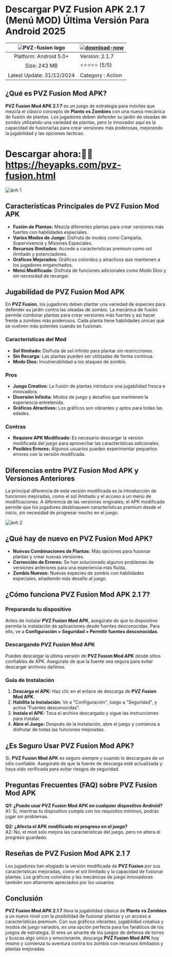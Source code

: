 # Descargar PVZ Fusion APK 2.1 7 (Menú MOD) Última Versión Para Android 2025

|![PVZ-fusion logo](https://github.com/user-attachments/assets/bcd1edf5-7473-4791-933d-6c12511e75ed)| [![download-now](https://github.com/user-attachments/assets/22657e67-9d2d-46af-a41a-5d365d2ddc1f)](https://heyapks.com/pvz-fusion.html)  |
|:-------------------------------------------------:|-----------------------|
| Platform: Android 5.0+                      | Version: 2.1.7    |
| Size: 243 MB                               | ⭐️⭐️⭐️⭐️⭐️ (5/5) |
| Latest Update: 31/12/2024                      | Category : Action |

## ¿Qué es PVZ Fusion Mod APK?

**PVZ Fusion Mod APK 2.1 7** es un juego de estrategia para móviles que mezcla el clásico concepto de **Plants vs Zombies** con una nueva mecánica de fusión de plantas. Los jugadores deben defender su jardín de oleadas de zombis utilizando una variedad de plantas, pero lo innovador aquí es la capacidad de fusionarlas para crear versiones más poderosas, mejorando la jugabilidad y las opciones tácticas.

# Descargar ahora:🧟🧟 https://heyapks.com/pvz-fusion.html

![ảnh 1](https://github.com/user-attachments/assets/3c448ba2-fa23-4f02-9de3-681e75c3ae1f)

## Características Principales de PVZ Fusion Mod APK

- **Fusión de Plantas:** Mezcla diferentes plantas para crear versiones más fuertes con habilidades especiales.
- **Varios Modos de Juego:** Disfruta de modos como Campaña, Supervivencia y Misiones Especiales.
- **Recursos Ilimitados:** Accede a características premium como sol ilimitado y potenciadores.
- **Gráficos Mejorados:** Gráficos coloridos y atractivos que mantienen a los jugadores enganchados.
- **Menú Modificado:** Disfruta de funciones adicionales como Modo Dios y sin necesidad de recargar.

## Jugabilidad de PVZ Fusion Mod APK

En **PVZ Fusion**, los jugadores deben plantar una variedad de especies para defender su jardín contra las oleadas de zombis. La mecánica de fusión permite combinar plantas para crear versiones más fuertes y así hacer frente a zombies más poderosos. Cada planta tiene habilidades únicas que se vuelven más potentes cuando se fusionan.

### Características del Mod
- **Sol Ilimitado:** Disfruta de sol infinito para plantar sin restricciones.
- **Sin Recarga:** Las plantas pueden ser utilizadas de forma continua.
- **Modo Dios:** Invulnerabilidad a los ataques de zombis.

### Pros
- **Juego Creativo:** La fusión de plantas introduce una jugabilidad fresca e innovadora.
- **Diversión Infinita:** Modos de juego y desafíos que mantienen la experiencia entretenida.
- **Gráficos Atractivos:** Los gráficos son vibrantes y aptos para todas las edades.

### Contras
- **Requiere APK Modificado:** Es necesario descargar la versión modificada del juego para aprovechar las características adicionales.
- **Posibles Errores:** Algunos usuarios pueden experimentar pequeños errores con la versión modificada.

## Diferencias entre PVZ Fusion Mod APK y Versiones Anteriores

La principal diferencia de esta versión modificada es la introducción de funciones mejoradas, como el sol ilimitado y el acceso a un menú de modificaciones. A diferencia de las versiones originales, el APK modificado permite que los jugadores desbloqueen características premium desde el inicio, sin necesidad de progresar mucho en el juego.

![ảnh 2](https://github.com/user-attachments/assets/e46ef4e1-572a-4182-a610-8a7b67e19905)

## ¿Qué hay de nuevo en PVZ Fusion Mod APK?

- **Nuevas Combinaciones de Plantas:** Más opciones para fusionar plantas y crear nuevas versiones.
- **Corrección de Errores:** Se han solucionado algunos problemas de versiones anteriores para una experiencia más fluida.
- **Zombis Nuevos:** Nuevas especies de zombis con habilidades especiales, añadiendo más desafío al juego.

## ¿Cómo funciona PVZ Fusion Mod APK 2.1 7?

### Preparando tu dispositivo
Antes de instalar **PVZ Fusion Mod APK**, asegúrate de que tu dispositivo permita la instalación de aplicaciones desde fuentes desconocidas. Para ello, ve a **Configuración > Seguridad > Permitir fuentes desconocidas**.

### Descargando PVZ Fusion Mod APK
Puedes descargar la última versión de **PVZ Fusion Mod APK** desde sitios confiables de APK. Asegúrate de que la fuente sea segura para evitar descargar archivos dañinos.

### Guía de Instalación
1. **Descarga el APK:** Haz clic en el enlace de descarga de **PVZ Fusion Mod APK**.
2. **Habilita la Instalación:** Ve a "Configuración", luego a "Seguridad", y activa "Fuentes desconocidas".
3. **Instala el APK:** Toca el archivo descargado y sigue las instrucciones para instalar.
4. **Abre el Juego:** Después de la instalación, abre el juego y comienza a disfrutar de todas las funciones mejoradas.

## ¿Es Seguro Usar PVZ Fusion Mod APK?

Sí, **PVZ Fusion Mod APK** es seguro siempre y cuando lo descargues de un sitio confiable. Asegúrate de que la fuente de descarga esté actualizada y haya sido verificada para evitar riesgos de seguridad.

## Preguntas Frecuentes (FAQ) sobre PVZ Fusion Mod APK

**Q1: ¿Puedo usar PVZ Fusion Mod APK en cualquier dispositivo Android?**  
A1: Sí, mientras tu dispositivo cumpla con los requisitos mínimos, podrás jugar sin problemas.

**Q2: ¿Afecta el APK modificado mi progreso en el juego?**  
A2: No, el mod solo mejora las características del juego, pero no altera el progreso guardado.

## Reseñas de PVZ Fusion Mod APK 2.1 7

Los jugadores han elogiado la versión modificada de **PVZ Fusion** por sus características mejoradas, como el sol ilimitado y la capacidad de fusionar plantas. Los gráficos coloridos y las mecánicas de juego innovadoras también son altamente apreciados por los usuarios.

## Conclusión

**PVZ Fusion Mod APK 2.1 7** lleva la jugabilidad clásica de **Plants vs Zombies** a un nuevo nivel con la posibilidad de fusionar plantas y un acceso a características premium. Con sus gráficos vibrantes, jugabilidad creativa y modos de juego variados, es una opción perfecta para los fanáticos de los juegos de estrategia. Si eres un amante de los juegos de defensa de torres y buscas algo único y emocionante, descarga **PVZ Fusion Mod APK** hoy mismo y comienza tu aventura contra los zombis con recursos ilimitados y plantas mejoradas.
